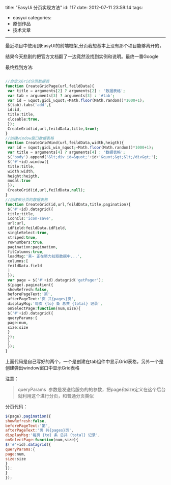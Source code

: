 title: "EasyUi 分页实现方法"
id: 117
date: 2012-07-11 23:59:14
tags: 
- easyui
categories: 
- 原创作品
- 技术文章
---

最近项目中使用到EasyUI的前端框架,分页我想基本上没有那个项目能够离开的，

结果今天悲剧的把官方文档翻了一边竟然没找到实例和说明。最终一番Google

最终找到方法:

```php

//自定义Grid分页数据表
function CreateGridPage(url,feildData){
 var title = arguments[2] ? arguments[2] : '数据表格';
 var tab = arguments[3] ? arguments[3] : '#tab';
 var id = &quot;gidi_&quot;+Math.floor(Math.random()*1000+1);
 $(tab).tabs('add',{
 id:id,
 title:title,
 closable:true,
 });
 CreateGrid(id,url,feildData,title,true);
}
//创建window窗口数据表格
function CreateGridWind(url,feildData,width,heigth){
 var id = &quot;gidi_win_&quot;+Math.floor(Math.random()*1000+1);
 var title = arguments[4] ? arguments[4] : '数据表格';
 $('body').append('&lt;div id=&quot;'+id+'&quot;&gt;&lt;/div&gt;');
 $('#'+id).window({
 title:title,
 width:width,
 height:heigth,
 modal:true
 });
 CreateGrid(id,url,feildData,null);
}
//创建带分页的数据表格
function CreateGrid(id,url,feildData,title,pagination){
 $('#'+id).datagrid({
 title:title,
 iconCls:'icon-save',
 url:url,
 idField:feildData.idField,
 singleSelect:true,
 striped:true,
 rownumbers:true,
 pagination:pagination,
 fitColumns:true,
 loadMsg:'亲~ 正在努力拉取数据中...',
 columns:[
 feildData.field
 ]
 });
 var page = $('#'+id).datagrid('getPager');
 $(page).pagination({
 showRefresh:false,
 beforePageText:'第',
 afterPageText:'页 共{pages}页',
 displayMsg:'每页 {to} 条 总共 {total} 记录',
 onSelectPage:function(num,size){
 $('#'+id).datagrid({
 queryParams:{
 page:num,
 size:size
 }
 });
 }
 });
}
```

上面代码是自己写好的两个，一个是创建在tab组件中显示Grid表格，另外一个是创建弹出window窗口中显示Grid表格
<!--more-->
注意：

>queryParams  参数是发送给服务的的参数，把page和size定义在这个后台就利用这个进行分页，和普通分页类似


分页代码：

```javascript
$(page).pagination({
showRefresh:false,
beforePageText:'第',
afterPageText:'页 共{pages}页',
displayMsg:'每页 {to} 条 总共 {total} 记录',
onSelectPage:function(num,size){
$('#'+id).datagrid({
queryParams:{
page:num,
size:size
}
});
}
});
```

